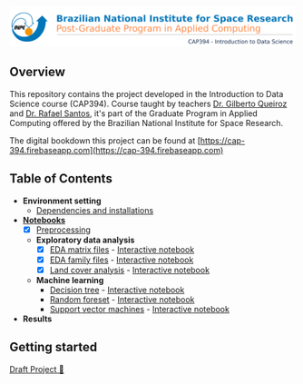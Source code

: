 <img src="https://raw.githubusercontent.com/AdrianoPereira/project-cap394/master/assets/images/header-en.png" />

## Overview
This repository contains the project developed in the Introduction to Data Science course (CAP394). Course taught by teachers [Dr. Gilberto Queiroz](http://www.dpi.inpe.br/~gribeiro/doku.php) and [Dr. Rafael Santos](http://www.lac.inpe.br/~rafael.santos), it's part of the Graduate Program in Applied Computing offered by the Brazilian National Institute for Space Research. 

The digital bookdown this project can be found at [https://cap-394.firebaseapp.com](https://cap-394.firebaseapp.com)

## Table of Contents
- **Environment setting**
  - [Dependencies and installations](https://github.com/AdrianoPereira/project-cap394/tree/master/docs/dependencies-and-installations.md)
- [**Notebooks**](https://github.com/AdrianoPereira/project-cap394/tree/master/docs/notebooks)
  - [x] [Preprocessing](https://github.com/AdrianoPereira/project-cap394/blob/master/notebooks/Preprocessing.ipynb)
  - **Exploratory data analysis**
    - [x] [EDA matrix files](https://github.com/AdrianoPereira/project-cap394/blob/master/notebooks/ExploratoryDataAnalysisMat.ipynb) - [Interactive notebook](https://nbviewer.jupyter.org/github/AdrianoPereira/project-cap394/blob/master/notebooks/ExploratoryDataAnalysisMat.ipynb)
    - [x] [EDA family files](https://github.com/AdrianoPereira/project-cap394/blob/master/notebooks/ExploratoryDataAnalysisFam.ipynb) - [Interactive notebook](https://nbviewer.jupyter.org/github/AdrianoPereira/project-cap394/blob/master/notebooks/ExploratoryDataAnalysisFam.ipynb#code=shown&files)
    - [x] [Land cover analysis](https://github.com/AdrianoPereira/project-cap394/blob/master/notebooks/LandcoverAnalysis.ipynb) - [Interactive notebook](https://nbviewer.jupyter.org/github/AdrianoPereira/project-cap394/blob/master/notebooks/LandcoverAnalysis.ipynb)
  - **Machine learning**
    - [Decision tree](https://github.com/AdrianoPereira/project-cap394/blob/master/notebooks/DecisionTree.ipynb) - [Interactive notebook](https://nbviewer.jupyter.org/github/AdrianoPereira/project-cap394/blob/master/notebooks/DecisionTree.ipynb)
    - [Random foreset](https://github.com/AdrianoPereira/project-cap394/blob/master/notebooks/RandomForest.ipynb) - [Interactive notebook](https://nbviewer.jupyter.org/github/AdrianoPereira/project-cap394/blob/master/notebooks/RandomForest.ipynb)
    - [Support vector machines](https://github.com/AdrianoPereira/project-cap394/blob/master/notebooks/SupportVectorMachine.ipynb) - [Interactive notebook](https://nbviewer.jupyter.org/github/AdrianoPereira/project-cap394/blob/master/notebooks/SupportVectorMachine.ipynb)
- **Results**

## Getting started
[Draft Project 📕](https://github.com/AdrianoPereira/project-cap394/blob/master/notebooks/Presentation.ipynb)
